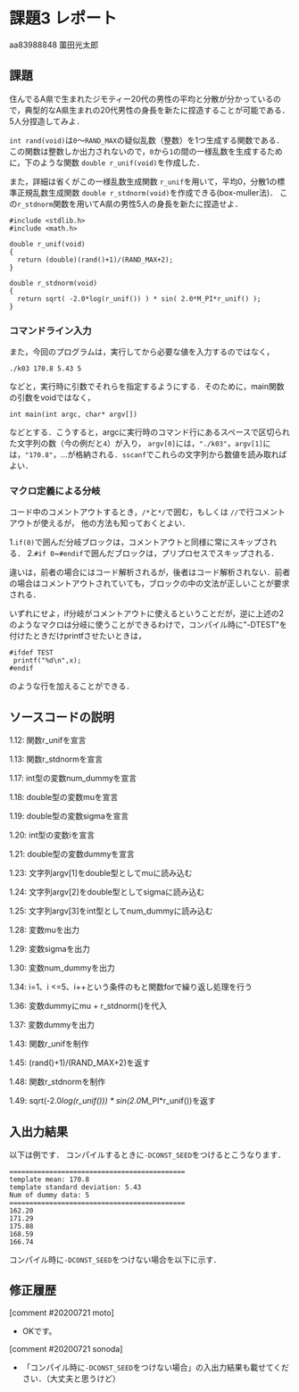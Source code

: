 # 課題3 レポート

aa83988848 薗田光太郎

## 課題

住んでるA県で生まれたジモティー20代の男性の平均と分散が分かっているので，典型的なA県生まれの20代男性の身長を新たに捏造することが可能である．5人分捏造してみよ．

`int rand(void)`は`0`〜`RAND_MAX`の疑似乱数（整数）を1つ生成する関数である．この関数は整数しか出力されないので，`0`から`1`の間の一様乱数を生成するために，下のような関数 `double r_unif(void)`を作成した．

また，詳細は省くがこの一様乱数生成関数 `r_unif`を用いて，平均0，分散1の標準正規乱数生成関数 `double r_stdnorm(void)`を作成できる(box-muller法)．
この`r_stdnorm`関数を用いてA県の男性5人の身長を新たに捏造せよ．


  ```{c}
  #include <stdlib.h>
  #include <math.h>

  double r_unif(void)
  {
    return (double)(rand()+1)/(RAND_MAX+2);
  }
  
  double r_stdnorm(void)
  {  
    return sqrt( -2.0*log(r_unif()) ) * sin( 2.0*M_PI*r_unif() );
  } 
  ```

### コマンドライン入力

また，今回のプログラムは，実行してから必要な値を入力するのではなく，

```
./k03 170.8 5.43 5
```

などと，実行時に引数でそれらを指定するようにする．そのために，main関数の引数をvoidではなく，

```
int main(int argc, char* argv[])
```

などとする．こうすると，argcに実行時のコマンド行にあるスペースで区切られた文字列の数（今の例だと`4`）が入り，
`argv[0]`には，`"./k03"`，`argv[1]`には，`"170.8"`，...が格納される．`sscanf`でこれらの文字列から数値を読み取ればよい．

### マクロ定義による分岐

コード中のコメントアウトするとき，`/*`と`*/`で囲む，もしくは `//`で行コメントアウトが使えるが，
他の方法も知っておくとよい．

1.`if(0)`で囲んだ分岐ブロックは，コメントアウトと同様に常にスキップされる．
2.`#if 0`~`#endif`で囲んだブロックは，プリプロセスでスキップされる．

違いは，前者の場合にはコード解析されるが，後者はコード解析されない．前者の場合はコメントアウトされていても，ブロックの中の文法が正しいことが要求される．

いずれにせよ，if分岐がコメントアウトに使えるということだが，逆に上述の2のようなマクロは分岐に使うことができるわけで，コンパイル時に"-DTEST"を付けたときだけprintfさせたいときは，

```
#ifdef TEST
 printf("%d\n",x);
#endif
```

のような行を加えることができる．


## ソースコードの説明

1.12: 関数r_unifを宣言

1.13: 関数r_stdnormを宣言

1.17: int型の変数num_dummyを宣言

1.18: double型の変数muを宣言

1.19: double型の変数sigmaを宣言

1.20: int型の変数iを宣言

1.21: double型の変数dummyを宣言

1.23: 文字列argv[1]をdouble型としてmuに読み込む

1.24: 文字列argv[2]をdouble型としてsigmaに読み込む

1.25: 文字列argv[3]をint型としてnum_dummyに読み込む

1.28: 変数muを出力

1.29: 変数sigmaを出力

1.30: 変数num_dummyを出力

1.34: i=1、i <=5、i++という条件のもと関数forで繰り返し処理を行う

1.36: 変数dummyにmu + r_stdnorm()を代入

1.37: 変数dummyを出力

1.43: 関数r_unifを制作

1.45: (rand()+1)/(RAND_MAX+2)を返す

1.48: 関数r_stdnormを制作

1.49: sqrt(-2.0*log(r_unif())) * sin(2.0*M_PI*r_unif())を返す

## 入出力結果

以下は例です． コンパイルするときに`-DCONST_SEED`をつけるとこうなります．

```
============================================
template mean: 170.8
template standard deviation: 5.43
Num of dummy data: 5
============================================
162.20
171.29
175.88
168.59
166.74
```

コンパイル時に`-DCONST_SEED`をつけない場合を以下に示す．



## 修正履歴

[comment #20200721 moto]
- OKです。

[comment #20200721 sonoda]
- 「コンパイル時に`-DCONST_SEED`をつけない場合」の入出力結果も載せてください．（大丈夫と思うけど）
